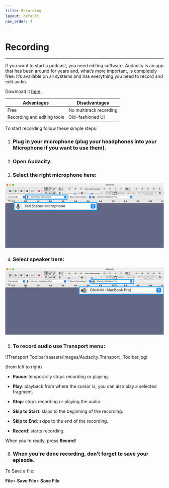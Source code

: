 ```yaml
---
title: Recording 
layout: default
nav_order: 4
---
```


# Recording 
---

If you want to start a podcast, you need editing software. Audacity is an app that has been around for years and, what’s more important, is completely free.  It’s available on all systems and has everything you need to record and edit audio.

Download it [here](https://www.audacityteam.org/download/).


 

| Advantages| Disadvantages |
| --------- |-------------- |
| Free      | No multitrack recording |
| Recording and editing tools | Old-fashioned UI |



 

To start recording follow these simple steps: 

1. ### Plug in your microphone (plug your headphones into your Microphone if you want to use them).

2. ### Open Audacity.

3. ### Select the right microphone here: 
![Select Micrphone](assets/images/Audacity_microphone.jpeg)



4. ### Select speaker here:
![Select Speaker](assets/images/Audacity_speaker.jpeg)

 
5. ### To record audio use Transport menu:
![Transport Toolbar](assets/images/Audacity_Transport _Toolbar.jpg)



(from left to right)

- **Pause**: temporarily stops recording or playing.

- **Play**: playback from where the cursor is, you can also play a selected fragment.

- **Stop**: stops recording or playing the audio.

- **Skip to Start**: skips to the beginning of the recording.

- **Skip to End**: skips to the end of the recording.

- **Record**: starts recording. 

 

When you’re ready, press **Record**!

 

6. ### When you're done recording, don’t forget to save your episode.

To Save a file: 

**File**> **Save File**> **Save File**